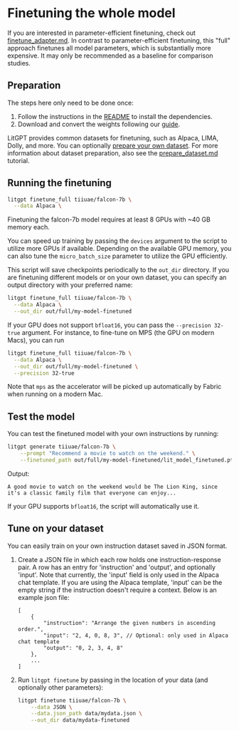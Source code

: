 # Finetuning the whole model

If you are interested in parameter-efficient finetuning, check out [finetune_adapter.md](finetune_adapter.md). In contrast to parameter-efficient finetuning, this "full" approach finetunes all model parameters, which is substantially more expensive. It may only be recommended as a baseline for comparison studies.

## Preparation

The steps here only need to be done once:

1. Follow the instructions in the [README](../README.md) to install the dependencies.
2. Download and convert the weights following our [guide](download_model_weights.md).

LitGPT provides common datasets for finetuning, such as Alpaca, LIMA, Dolly, and more.
You can optionally [prepare your own dataset](#tune-on-your-dataset).
For more information about dataset preparation, also see the [prepare_dataset.md](./prepare_dataset.md) tutorial.

## Running the finetuning

```bash
litgpt finetune_full tiiuae/falcon-7b \
  --data Alpaca \
```

Finetuning the falcon-7b model requires at least 8 GPUs with ~40 GB memory each.

You can speed up training by passing the `devices` argument to the script to utilize more GPUs if available.
Depending on the available GPU memory, you can also tune the `micro_batch_size` parameter to utilize the GPU efficiently.

This script will save checkpoints periodically to the `out_dir` directory. If you are finetuning different models or on your own dataset, you can specify an output directory with your preferred name:

```bash
litgpt finetune_full tiiuae/falcon-7b \
  --data Alpaca \
  --out_dir out/full/my-model-finetuned
```

If your GPU does not support `bfloat16`, you can pass the `--precision 32-true` argument.
For instance, to fine-tune on MPS (the GPU on modern Macs), you can run

```bash
litgpt finetune_full tiiuae/falcon-7b \
  --data Alpaca \
  --out_dir out/full/my-model-finetuned \
  --precision 32-true
```

Note that `mps` as the accelerator will be picked up automatically by Fabric when running on a modern Mac.

## Test the model

You can test the finetuned model with your own instructions by running:

```bash
litgpt generate tiiuae/falcon-7b \
    --prompt "Recommend a movie to watch on the weekend." \
    --finetuned_path out/full/my-model-finetuned/lit_model_finetuned.pth
```

Output:

```text
A good movie to watch on the weekend would be The Lion King, since it's a classic family film that everyone can enjoy...
```

If your GPU supports `bfloat16`, the script will automatically use it.

## Tune on your dataset

You can easily train on your own instruction dataset saved in JSON format.

1. Create a JSON file in which each row holds one instruction-response pair.
   A row has an entry for 'instruction' and 'output', and optionally 'input'. Note that currently, the 'input' field is only used in the Alpaca chat template. If you are using the Alpaca template, 'input' can be the empty string if the instruction doesn't require a context.
   Below is an example json file:

    ```text
    [
        {
            "instruction": "Arrange the given numbers in ascending order.",
            "input": "2, 4, 0, 8, 3", // Optional: only used in Alpaca chat template
            "output": "0, 2, 3, 4, 8"
        },
        ...
    ]
    ```

2. Run `litgpt finetune` by passing in the location of your data (and optionally other parameters):

    ```bash
    litgpt finetune tiiuae/falcon-7b \
        --data JSON \
        --data.json_path data/mydata.json \
        --out_dir data/mydata-finetuned
    ```
